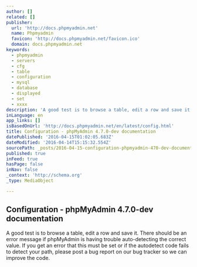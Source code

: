 ```yaml
---
author: []
related: []
publisher:
  url: 'http://docs.phpmyadmin.net'
  name: Phpmyadmin
  favicon: 'http://docs.phpmyadmin.net/favicon.ico'
  domain: docs.phpmyadmin.net
keywords:
  - phpmyadmin
  - servers
  - cfg
  - table
  - configuration
  - mysql
  - database
  - displayed
  - set
  - xxxx
description: 'A good test is to browse a table, edit a row and save it. There should be an error message if phpMyAdmin is having trouble auto-detecting the correct value. If you get an error that this must be set or if the autodetect code fails to detect your path, please post a bug report on our bug tracker so we can improve the code.'
inLanguage: en
app_links: []
isBasedOnUrl: 'http://docs.phpmyadmin.net/en/latest/config.html'
title: Configuration - phpMyAdmin 4.7.0-dev documentation
datePublished: '2016-04-15T01:02:05.683Z'
dateModified: '2016-04-14T15:15:32.554Z'
sourcePath: _posts/2016-04-15-configuration-phpmyadmin-470-dev-documentation.md
published: true
inFeed: true
hasPage: false
inNav: false
_context: 'http://schema.org'
_type: MediaObject

---
```

<article style=""><h1>Configuration - phpMyAdmin 4.7.0-dev documentation</h1><p>A good test is to browse a table, edit a row and save it. There should be an error message if phpMyAdmin is having trouble auto-detecting the correct value. If you get an error that this must be set or if the autodetect code fails to detect your path, please post a bug report on our bug tracker so we can improve the code.</p></article>